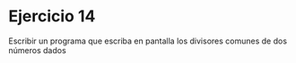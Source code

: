 # Ejercicio 14

Escribir un programa que escriba en pantalla los divisores comunes de dos números dados